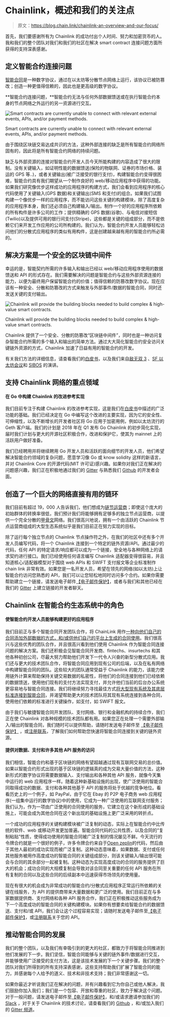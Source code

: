 # Chainlink，概述和我们的关注点

> 原文：<https://blog.chain.link/chainlink-an-overview-and-our-focus/>

首先，我们要感谢所有为 Chainlink 的成功付出个人时间、努力和加密货币的人。我和我们的整个团队对我们和我们的社区在解决 smart contract 连接问题方面所获得的支持深表感谢。

## 定义智能合约连接问题

[智能合同](https://chain.link/education/smart-contracts)是一种数字协议，通过在以太坊等分散节点网络上运行，该协议已被防篡改；创造一种更值得信赖的，因此也是更高级的数字协议。

**智能合约连接问题，**智能合约无法与任何外部数据馈送或在执行智能合约本身的节点网络之外运行的另一资源进行交互。

![Smart contracts are currently unable to connect with relevant external events, APIs, and/or payment methods.](img/20b1038955f4f0b50427e9891822b540.png)

<figcaption id="caption-attachment-399" class="wp-caption-text">Smart contracts are currently unable to connect with relevant external events, APIs, and/or payment methods.</figcaption>



由于围绕区块链交易达成共识的方法，这种外部连接的缺乏是所有智能合约网络所固有的，因此将是所有智能合约网络的持续问题。

缺乏与外部资源的连接对智能合约开发人员今天所能构建的内容造成了很大的限制。没有关键输入，如证明性能的数据馈送(保险的物联网、证券的市场价格、装运的 GPS 等..)，或者关键输出(被广泛接受的银行支付)，构建智能合约变得很困难，智能合约具有我们期望从一个制作良好的 web/移动应用程序中获得的功能。如果我们研究像优步这样成功的应用程序的构建方式，我们会看到应用程序的核心代码使用了关键输入(GPS 数据)和关键输出(SMS 和支付)的组合。如果我们试图构建一个像优步一样的应用程序，而不能访问这些关键的构建模块，除了高度复杂的应用程序本身，我们还必须自己构建输入/输出。制作一个好的应用程序所依赖的所有构件是许多公司的工作；提供精确的 GPS 数据(谷歌)、与电信对接短信(Twilio)以及提供可用的银行间支付(Stripe)，这些都是关键的组成部分，而不是依赖它们来开发工作应用的公司所构建的。我们认为，智能合约开发人员能够轻松访问他们的分散式应用程序的类似有用构件，这是创建越来越有用的智能合约所必需的。

## 解决方案是一个安全的区块链中间件

幸运的是，智能契约所需的许多输入和输出已经以 web/移动应用程序使用的数据馈送和 API 的形式存在。我们需要解决的问题是智能合约与这些外部资源连接的能力，以便为最终用户保留智能合约的价值；值得信赖的防篡改数字协议。现在应该有一种安全、分散和防篡改的方式来触发与外部事件/数据的智能合同，同时还发送关键的支付输出。

![Chainlink will provide the building blocks needed to build complex & high-value smart contracts.](img/3fe0c1f1af341969b964d5f27a2fbd4e.png)

<figcaption id="caption-attachment-400" class="wp-caption-text">Chainlink will provide the building blocks needed to build complex & high-value smart contracts.</figcaption>



Chainlink 提供了一个安全、分散的防篡改“区块链中间件”，同时也是一种访问复杂智能合约所需的多个输入和输出的简单方法。通过大大简化智能合约安全访问关键链外资源的方式，Chainlink 加速了日益有用的智能合约的开发。

有关我们方法的详细信息，请查看我们的[白皮书](https://link.smartcontract.com/whitepaper)，以及我们来自[敌无双 3](https://www.youtube.com/watch?v=kW27zYIxZhY&feature=youtu.be&t=28s) 、[SF 以太坊会议](https://www.youtube.com/watch?v=nMlpTgxKtAY)和 [SIBOS](https://create.smartcontract.com/sibos17) 的演讲。

## 支持 Chainlink 网络的重点领域

#### **在 Go 中构建 Chainlink 的改进参考实现**

我们目前专注于构建 Chainlink 的改进参考实现，这是我们在[白皮书](https://link.smartcontract.com/whitepaper)中描述的广泛功能的基础。我们已经决定在 Go 中编写这个改进的主要实现，因为它的安全性、可伸缩性，以及不断增长的开发者社区将 Go 应用于加密用例，例如以太坊流行的 Geth 客户端。我们的计划是 2018 年在 Q1 发布 Go Chainlink 的初步简化实现，届时我们计划与更大的开源社区积极合作，改进和保护它，使其为 mainnet 上的活跃用户做好准备。

我们已经聘用并将继续聘用 Go 开发人员和活跃的面向细节的开发人员，他们希望解决智能合约领域的复杂问题，愿意学习像 Go 或 know solidity 这样的新语言，并对 Chainlink Core 的开源代码(MIT 许可证)感兴趣。如果你对我们正在解决的问题感兴趣，我们正在积极地通过我们的 [Gitter](https://gitter.im/smartcontractkit-chainlink/Lobby) 与熟悉我们 [Github](https://github.com/smartcontractkit) 的开发者会面。

## 创造了一个巨大的网络直接有用的链环

我们目前有超过 19，000 人告诉我们，他们想成为[链节运营商](https://blog.chain.link/what-is-a-chainlink-node-operator/)；即使这个庞大的初始群体的转换率很低，我们预计我们将能够拥有足够多的独立节点运营商，以提供一个完全分散的[甲骨文](https://chain.link/education/blockchain-oracles)网络。我们很高兴地说，拥有一个由活跃的 Chainlink 节点运营商组成的大型生态系统似乎是我们目前正在努力实现的目标。

除了运行每个独立节点的 Chainlink 节点操作符之外，在我们的社区中还有多个开发人员编写代码，将一个 Chainlink 连接到一个特定的链外资源/API。通过最少的代码，任何 API 的特定请求/响应都可以成为一个链接，安全地与各种网络上的请求契约进行接口。我们已经使用任何语言编写 Chainlink 适配器变得很容易，并且知道核心/适配器模型对于围绕 web APIs 和 SWIFT 支付报文等企业标准制作 chain link 非常有效。如果您是一名开发人员，希望在领先的网络(如以太坊)上让智能合约访问您熟悉的 API，我们可以让您轻松地同时访问多个合约。如果你需要帮助建立一个链接，请发送电子邮件[【电子邮件保护】](/cdn-cgi/l/email-protection)，或者与我们和其他已经在我们的 [Gitter](https://gitter.im/smartcontractkit-chainlink/Lobby) 上建立链接的开发者聊天。

## Chainlink 在智能合约生态系统中的角色

#### 使智能合约开发人员能够构建更好的应用程序

我们目前正与多个智能合同开发团队合作，将 ChainLink 用作[一种向他们自己的合同添加外部数据的方式，和/或供他们自己的平台上生成的合同使用](https://blog.zeppelinos.org/chainlink-partnership/)。我们很高兴与这些优秀的团队合作，并且很高兴看到他们使用 Chainlink 作为智能合同连接问题的解决方案。我们还积极会见智能合同开发商、fintechs、insurtechs 和其他各种初创公司，尽最大努力帮助他们开发下一代令人兴奋的新型分散式应用。我们还与更大的技术团队合作，将智能合同应用到现有公司的后端，以及在私有网络中构建智能合同的团队。这些较大的团队通常受益于 Chainlink 的能力，该能力使用链外计算来帮助保持关键交易数据的私密性，将他们的合同连接到他们已经依赖的数据馈送，使用他们现有的支付方法实现支付，并允许他们当前的后台办公系统更容易地与智能合同连接。我们将继续努力寻找最佳方式[将大型现有系统及其底层标准连接到智能合同](https://create.smartcontract.com/sibos17)，并渴望帮助更大的技术团队将其现有系统连接到各种合同，使用他们依赖的标准进行关键操作，如支付，如 SWIFT 报文。

由于我们与敏捷智能合同开发团队、支付网络、银行和金融机构的持续合作，我们正在使 Chainlink 对各种规模的技术团队都有用。如果您正在处理一个需要外部输入/输出的智能合同，我们随时可以提供帮助，请随时发送电子邮件至 [【电子邮件保护】](/cdn-cgi/l/email-protection#c3b0b6b3b3acb1b783b0aea2b1b7a0acadb7b1a2a0b7eda0acae) ，或[注册联系](https://chainlink.typeform.com/to/CTSrCg)，了解我们如何帮助您快速将智能合同连接到关键的链外资源。

#### 提供对数据、支付和许多其他 API 服务的访问

我们相信，智能合约和基于区块链的网络有望超越通过现有互联网交易的总价值。如果以智能合约形式出现的基于区块链的逻辑真的成为交易大量价值的方法，这种新形式的数字协议将需要数据输入、支付输出和各种其他 API 服务，就像今天集中运行的 web 应用程序一样。随着这种新基础设施的出现，使广泛使用的智能合同取得成功的数据、支付和各种其他基于 API 的服务将处于优越的竞争地位。看看历史上的一个例子，如 PayPal，由于它在 Ebay 的 P2P 电子商务 web 应用程序(一组集中运行的数字协议)中的使用，它成为一种广泛使用的互联网支付服务；我们认为，作为一项由广泛使用的合同使用的服务，它建立在这个新形成的基础设施上，可能会成为其他合同在这个新出现的基础设施上更广泛采用的转折点。

一个成功的应用程序的关键构建模块被广泛复制的动态，实际上在智能合约中比传统的软件、web 或移动开发更加普遍。智能合同代码的公共性质，以及合同的“复制粘贴”性质，使得成功使用的智能合同被广泛复制的情况屡见不鲜。今天流行的令牌合约就是一个很好的例子，许多令牌合约来自于[Open zeplin](https://openzeppelin.org/)的代码，然后由于其他人最初的成功实现而被广泛复制。这种动态意味着，如果数据、支付或任何其他服务被用作高度成功的智能合同的关键组成部分，则该关键输入/输出很可能会与合同的其余部分一起被复制。这种动态为实现高度成功的合同的服务提供了巨大的机会；成功合同的大规模复制会导致对该合同至关重要的任何 API 服务在所有复制的合同以及这些合同的后续副本中迅速获得市场领先的使用量。

现在有很大的机会成为非常成功的智能合约/分散式应用程序正常运行所依赖的关键在线服务，为 API 的提供商带来大量数据和更广泛的使用。我们目前正在与多家数据提供商、支付网络和各种 API 服务合作，我们正在积极推动这些服务成为下一个高度成功的智能合同的关键构建模块。如果你有想要卖给智能合约的数据馈送、支付和/或 API，我们会让这个过程容易实现；请随时发送电子邮件至[【电子邮件保护】](/cdn-cgi/l/email-protection)，或[注册联系](https://chainlink.typeform.com/to/CTSrCg)关于您的 API。

## 推动智能合同的发展

我们的整个团队，以及我们有幸吸引到的更大的社区，都致力于将智能合同推进到他们发展的下一步。我们坚信，智能合同能够与关键的链外事件/数据进行交互，并能够使用广泛接受的支付方法，这是该技术发展的下一个关键步骤。我们的整个团队对我们所得到的所有支持深表感谢，这些支持帮助我们扩展了智能合同的能力，并感谢每个人给予的道义、技术和非技术支持；我们非常感谢这一切。

如果你最近才听说我们正在解决的问题，并有兴趣看到它为你自己或他人解决，我们鼓励你加入我们；我们是一个包容、开放和尊重的社区，致力于解决这个问题。对于一般问题，请发送电子邮件至[【电子邮件保护】](/cdn-cgi/l/email-protection)，和/或请求邀请参加我们的 [Slack](https://chainlinknetwork.slack.com/) ，对于关于 Chainlink 的技术讨论，请查看我们的 [Github](https://github.com/smartcontractkit) ，和/或加入我们的 [Gitter 频道](https://gitter.im/smartcontractkit-chainlink/Lobby)。